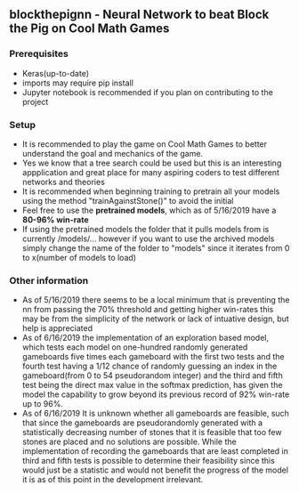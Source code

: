 ## blockthepignn - Neural Network to beat Block the Pig on Cool Math Games
### Prerequisites
* Keras(up-to-date)
* imports may require pip install
* Jupyter notebook is recommended if you plan on contributing to the project
### Setup
* It is recommended to play the game on Cool Math Games to better understand the goal and mechanics of the game.
* Yes we know that a tree search could be used but this is an interesting appplication and great place for many aspiring coders to test different networks and theories
* It is recommended when beginning training to pretrain all your models using the method "trainAgainstStone()" to avoid the initial 
* Feel free to use the **pretrained models**, which as of 5/16/2019 have a **80-96% win-rate**
* If using the pretrained models the folder that it pulls models from is currently /models/... however if you want to use the archived models simply change the name of the folder to "models" since it iterates from 0 to x(number of models to load)
### Other information
* As of 5/16/2019 there seems to be a local minimum that is preventing the nn from passing the 70% threshold and getting higher win-rates this may be from the simplicity of the network or lack of intuative design, but help is appreciated
* As of 6/16/2019 the implementation of an exploration based model, which tests each model on one-hundred randomly generated gameboards five times each gameboard with the first two tests and the fourth test having a 1/12 chance of randomly guessing an index in the gameboard(from 0 to 54 pseudorandom integer) and the third and fifth test being the direct max value in the softmax prediction, has given the model the capability to grow beyond its previous record of 92% win-rate up to 96%.
* As of 6/16/2019 It is unknown whether all gameboards are feasible, such that since the gameboards are pseudorandomly generated with a statistically decreasing number of stones that it is feasible that too few stones are placed and no solutions are possible. While the implementation of recording the gameboards that are least completed in third and fifth tests is possible to determine their feasibility since this would just be a statistic and would not benefit the progress of the model it is as of this point in the development irrelevant.
